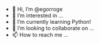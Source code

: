 - 👋 Hi, I’m @egorroge
- 👀 I’m interested in ...
- 🌱 I’m currently learning Python!
- 💞️ I’m looking to collaborate on ...
- 📫 How to reach me ...

<!---
egorroge/egorroge is a ✨ special ✨ repository because its `README.md` (this file) appears on your GitHub profile.
You can click the Preview link to take a look at your changes.
--->
